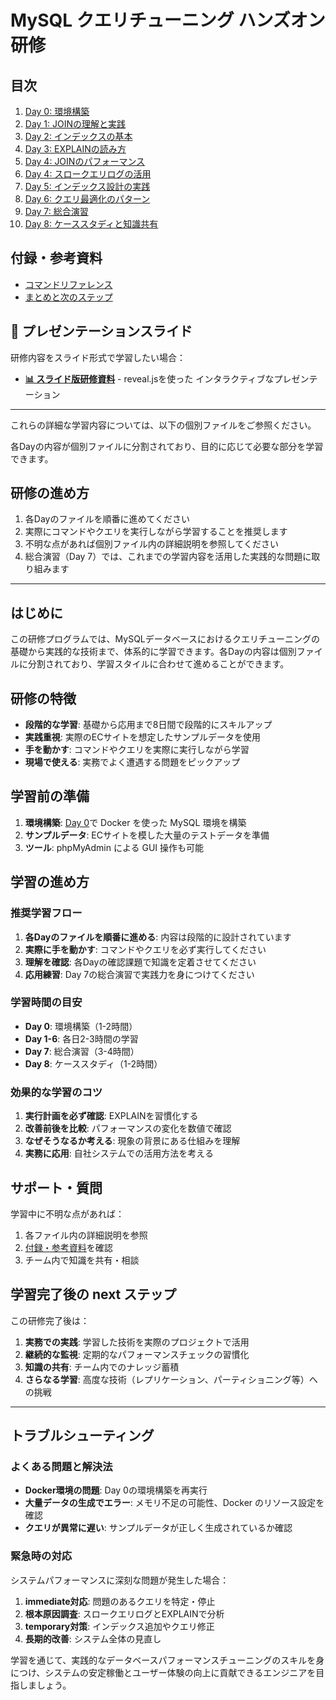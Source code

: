 # MySQL クエリチューニング ハンズオン研修

## 目次
1. [Day 0: 環境構築](docs/day0-environment-setup.md)
2. [Day 1: JOINの理解と実践](docs/day1-join-understanding.md)
3. [Day 2: インデックスの基本](docs/day2-index-basics.md)
4. [Day 3: EXPLAINの読み方](docs/day3-explain-analysis.md)
5. [Day 4: JOINのパフォーマンス](docs/day3.1-join-performance.md)
6. [Day 4: スロークエリログの活用](docs/day4-slow-query-log.md)
7. [Day 5: インデックス設計の実践](docs/day5-index-design-practice.md)
8. [Day 6: クエリ最適化のパターン](docs/day6-query-optimization-patterns.md)
9. [Day 7: 総合演習](docs/day7-comprehensive-exercises.md)
10. [Day 8: ケーススタディと知識共有](docs/day8-case-studies-knowledge-sharing.md)

## 付録・参考資料
- [コマンドリファレンス](docs/appendix-reference-guide.md)
- [まとめと次のステップ](docs/summary-conclusion.md)

## 🎥 プレゼンテーションスライド
研修内容をスライド形式で学習したい場合：
- [**📊 スライド版研修資料**](slides/) - reveal.jsを使った インタラクティブなプレゼンテーション

---

これらの詳細な学習内容については、以下の個別ファイルをご参照ください。

各Dayの内容が個別ファイルに分割されており、目的に応じて必要な部分を学習できます。

## 研修の進め方

1. 各Dayのファイルを順番に進めてください
2. 実際にコマンドやクエリを実行しながら学習することを推奨します
3. 不明な点があれば個別ファイル内の詳細説明を参照してください
4. 総合演習（Day 7）では、これまでの学習内容を活用した実践的な問題に取り組みます

---

## はじめに

この研修プログラムでは、MySQLデータベースにおけるクエリチューニングの基礎から実践的な技術まで、体系的に学習できます。各Dayの内容は個別ファイルに分割されており、学習スタイルに合わせて進めることができます。

## 研修の特徴

- **段階的な学習**: 基礎から応用まで8日間で段階的にスキルアップ
- **実践重視**: 実際のECサイトを想定したサンプルデータを使用
- **手を動かす**: コマンドやクエリを実際に実行しながら学習
- **現場で使える**: 実務でよく遭遇する問題をピックアップ

## 学習前の準備

1. **環境構築**: [Day 0](docs/day0-environment-setup.md)で Docker を使った MySQL 環境を構築
2. **サンプルデータ**: ECサイトを模した大量のテストデータを準備
3. **ツール**: phpMyAdmin による GUI 操作も可能

## 学習の進め方

### 推奨学習フロー

1. **各Dayのファイルを順番に進める**: 内容は段階的に設計されています
2. **実際に手を動かす**: コマンドやクエリを必ず実行してください
3. **理解を確認**: 各Dayの確認課題で知識を定着させてください
4. **応用練習**: Day 7の総合演習で実践力を身につけてください

### 学習時間の目安

- **Day 0**: 環境構築（1-2時間）
- **Day 1-6**: 各日2-3時間の学習
- **Day 7**: 総合演習（3-4時間）
- **Day 8**: ケーススタディ（1-2時間）

### 効果的な学習のコツ

1. **実行計画を必ず確認**: EXPLAINを習慣化する
2. **改善前後を比較**: パフォーマンスの変化を数値で確認
3. **なぜそうなるか考える**: 現象の背景にある仕組みを理解
4. **実務に応用**: 自社システムでの活用方法を考える

## サポート・質問

学習中に不明な点があれば：

1. 各ファイル内の詳細説明を参照
2. [付録・参考資料](docs/appendix-reference-guide.md)を確認
3. チーム内で知識を共有・相談

## 学習完了後の next ステップ

この研修完了後は：

1. **実務での実践**: 学習した技術を実際のプロジェクトで活用
2. **継続的な監視**: 定期的なパフォーマンスチェックの習慣化
3. **知識の共有**: チーム内でのナレッジ蓄積
4. **さらなる学習**: 高度な技術（レプリケーション、パーティショニング等）への挑戦

---

## トラブルシューティング

### よくある問題と解決法

- **Docker環境の問題**: Day 0の環境構築を再実行
- **大量データの生成でエラー**: メモリ不足の可能性、Docker のリソース設定を確認
- **クエリが異常に遅い**: サンプルデータが正しく生成されているか確認

### 緊急時の対応

システムパフォーマンスに深刻な問題が発生した場合：

1. **immediate対応**: 問題のあるクエリを特定・停止
2. **根本原因調査**: スロークエリログとEXPLAINで分析
3. **temporary対策**: インデックス追加やクエリ修正
4. **長期的改善**: システム全体の見直し

学習を通じて、実践的なデータベースパフォーマンスチューニングのスキルを身につけ、システムの安定稼働とユーザー体験の向上に貢献できるエンジニアを目指しましょう。
